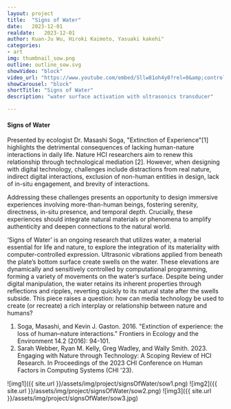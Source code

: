 ```yaml
---
layout: project
title:  "Signs of Water"
date:   2023-12-01
realdate:   2023-12-01
author: Kuan-Ju Wu, Hiroki Kaimoto, Yasuaki kakehi"
categories:
- art
img: thumbnail_sow.png
outline: outline_sow.svg
showVideo: "block"
video_url: "https://www.youtube.com/embed/Sllw81oh4y0?rel=0&amp;controls=0&amp;showinfo=0"
showCarousel: "block"
shortTitle: "Signs of Water"
description: "water surface activation with ultrasonics transducer"

---
```

#### Signs of Water ####


Presented by ecologist Dr. Masashi Soga, "Extinction of Experience"[1] highlights the detrimental consequences of lacking human-nature interactions in daily life. Nature HCI researchers aim to renew this relationship through technological mediation [2]. However, when designing with digital technology, challenges include distractions from real nature, indirect digital interactions, exclusion of non-human entities in design, lack of in-situ engagement, and brevity of interactions.

Addressing these challenges presents an opportunity to design immersive experiences involving more-than-human beings, fostering serenity, directness, in-situ presence, and temporal depth. Crucially, these experiences should integrate natural materials or phenomena to amplify authenticity and deepen connections to the natural world.

‘Signs of Water’ is an ongoing research that utilizes water, a material essential for life and nature, to explore the integration of its materiality with computer-controlled expression. Ultrasonic vibrations applied from beneath the plate’s bottom surface create swells on the water. These elevations are dynamically and sensitively controlled by computational programming, forming a variety of movements on the water’s surface. Despite being under digital manipulation, the water retains its inherent properties through reflections and ripples, reverting quickly to its natural state after the swells subside. This piece raises a question: how can media technology be used to create (or recreate) a rich interplay or relationship between nature and humans?

1.	Soga, Masashi, and Kevin J. Gaston. 2016. "Extinction of experience: the loss of human–nature interactions." Frontiers in Ecology and the Environment 14.2 (2016): 94-101.
2.	Sarah Webber, Ryan M. Kelly, Greg Wadley, and Wally Smith. 2023. Engaging with Nature through Technology: A Scoping Review of HCI Research. In Proceedings of the 2023 CHI Conference on Human Factors in Computing Systems (CHI '23).


![img1]({{ site.url }}/assets/img/project/signsOfWater/sow1.png)
![img2]({{ site.url }}/assets/img/project/signsOfWater/sow2.png)
![img3]({{ site.url }}/assets/img/project/signsOfWater/sow3.jpg)
